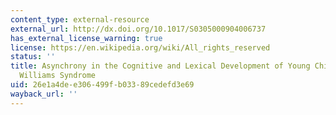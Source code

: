 ```yaml
---
content_type: external-resource
external_url: http://dx.doi.org/10.1017/S0305000904006737
has_external_license_warning: true
license: https://en.wikipedia.org/wiki/All_rights_reserved
status: ''
title: Asynchrony in the Cognitive and Lexical Development of Young Children with
  Williams Syndrome
uid: 26e1a4de-e306-499f-b033-89cedefd3e69
wayback_url: ''
---
```

